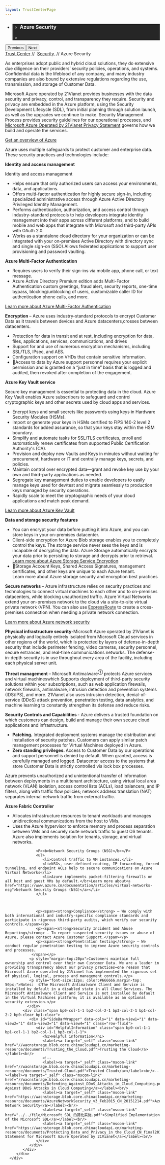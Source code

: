 ```yaml
---
layout: TrustCenterPage
---
```

<div class="row-fluid">
   <div class="span">
      <div>
         <div id="HeroWrapper" data-cols="1" data-view1="1" data-view2="1" data-view3="1" data-view4="1" class="row-fluid wider hero grid-container">
            <div class="span bp0-col-1-1 bp1-col-1-1 bp2-col-1-1 bp3-col-1-1">
               <div bi:type="slideshow" class="slideshow slideshow-hero hero" xmlns:bi="urn:schemas-microsoft-com:mscom:bi">
                  <ul bi:type="list" class="slides">
                     <li id="slide-1" bi:index="0" selectBi="">
                        <div class="heroitem light-foreground" bi:typea="heroitem">
                           <div class="media" bi:parenttitle="t1">
                              <a href="" bi:track="False" bi:titleflag="t1" bi:index="0">
                                 <div data-picture="" data-alt="You are in control of your data" data-disable-swap-below="">
                                    <div data-src="https://c.s-microsoft.com/en-us/CMSImages/MS_TrustCenter_Privacy_Header.jpg?version=dc9c5b9b-c334-7922-892a-15c2cd65053d"></div>
                                    <noscript></noscript>
                                 </div>
                              </a>
                           </div>
                           <div class="text" bi:type="cta">
                              <div class="text-container">
                                 <div class="box" style="background: rgba(0,0,0,.85); color: #FFFFFF;">
                                    <ul bi:type="list" class="headerCaption subpageHeaderCaption">
                                       <li class="box-title">
                                          <h3 class="box-title" bi:type="title" bi:title="t1" style="color: #FFFFFF;">Azure Security</h3>
                                       </li>
                                       <li class="box-actions box-description"><a target="_self" class="mscom-link" href=""></a></li>
                                    </ul>
                                 </div>
                              </div>
                           </div>
                        </div>
                     </li>
                  </ul>
                  <div class="navigation international" bi:track="false">
                     <div class="grid-container settop" data-title-text="Go To Slide "></div>
                  </div>
                  <div class="prev-next" bi:track="false"><button class="prev"><span class="icon-left" aria-hidden="true"></span><span class="screen-reader-text">Previous</span></button><button class="next"><span class="icon-right" aria-hidden="true"></span><span class="screen-reader-text">Next</span></button></div>
                  <div id="play-pause" class="play-pause" style="display:none">
                     <div class="pause"><button id="pauseButton" class="pause_button"><span class="icon-pause" aria-hidden="true"></span><span class="screen-reader-text">Pause</span></button></div>
                     <div class="play"><button id="playButton" class="play_button"><span class="icon-play" aria-hidden="true"></span><span class="screen-reader-text">Play</span></button></div>
                  </div>
               </div>
            </div>
         </div>
         <div id="BreadcrumbWrapper" data-cols="1" data-view1="1" data-view2="1" data-view3="1" data-view4="1" class="row-fluid grid-container mscom-grid-container breadcrumbs">
            <div class="span bp0-col-1-1 bp1-col-1-1 bp2-col-1-1 bp3-col-1-1"><a target="_self" class="mscom-link" href="../default.html">Trust Center</a> // 
               <a target="_self" class="mscom-link" href="../security/default.html">Security </a> // Azure Security
            </div>
         </div>
         <div id="ContentWrapper" data-cols="2" data-view1="1" data-view2="2" data-view3="2" data-view4="2" class="row-fluid subpageBody">
            <div class="span bp0-col-1-1 bp2-col-2-1 bp3-col-2-1 bp1-col-2-2">
               <p>As enterprises adopt public and hybrid cloud solutions, they do extensive due diligence on their providers’ security policies, operations, and systems. Confidential data is the lifeblood of any company, and many industry companies are also bound by extensive regulations regarding the use, transmission, and storage of Customer Data. 
               </p>
               <p>Microsoft Azure operated by 21Vianet provides businesses with the data security and privacy, control, and transparency they require. Security and privacy are embedded in the Azure platform, using the Security Development Lifecycle (SDL), from initial planning through solution launch, as well as the upgrades we continue to make. Security Management Process provides security guidelines for our operational processes, and <a target="_self" class="mscom-link" href="https://www.azure.cn/support/legal/privacy-statement/">Microsoft Azure Operated by 21Vianet Privacy Statement</a> governs how we build and operate the services.  </p>
               <p><a href="https://www.trustcenter.cn/en-us/cloudservices/azure.html">Get an overview of Azure</a></p>
               <p>Azure uses multiple safeguards to protect customer and enterprise data. These security practices and technologies include: </p>
                  <p><strong>Identity and access management </strong></p>
                  <p>Identity and access management</p>
                  <ul>
                     <li>Helps ensure that only authorized users can access your environments, data, and applications.</li>
                     <li>Offers multi-factor authentication for highly secure sign-in, including specialized administrative access through Azure Active Directory Privileged Identity Management.</li>
                     <li>Performs authentication, authorization, and access control through industry-standard protocols to help developers integrate identity management into their apps across different platforms, and to build mobile and web apps that integrate with Microsoft and third-party APIs with OAuth 2.0.</li>
                     <li>Works as a standalone cloud directory for your organization or can be integrated with your on-premises Active Directory with directory sync and single sign-on (SSO).Allows federated applications to support user provisioning and password vaulting.</li>
                  </ul>
                  <p><b>Azure Multi-Factor Authentication</b></p>
                  <ul>
                     <li>Requires users to verify their sign-ins via mobile app, phone call, or text message.</li>
                     <li>Azure Active Directory Premium edition adds Multi-Factor Authentication custom greetings, fraud alert, security reports, one-time bypass, blocking/unblocking of users, customizable caller ID for authentication phone calls, and more.</li>
                  </ul>
                  <p><a href="https://www.azure.cn/home/features/multi-factor-authentication/">Learn more about Azure Multi-Factor Authentication</a></p>
                  <p><span><strong>Encryption</strong> – Azure uses industry-standard protocols to encrypt Customer Data as it travels between devices and Azure datacenters,crosses between datacenters.</span></p>
                  <ul>
                     <li>Protection for data in transit and at rest, including encryption for data, files, applications, services, communications, and drives</li>
                     <li>Support for and use of numerous encryption mechanisms, including SSL/TLS, IPsec, and AES.</li>
                     <li>Configuration support on VHDs that contain sensitive information.</li>
                     <li>Access to data by Azure support personnel requires your explicit permission and is granted on a “just in time” basis that is logged and audited, then revoked after completion of the engagement. </li>
                  </ul>
                  <p><b>Azure Key Vault service</b></p>
                  <p>Secure key management is essential to protecting data in the cloud. Azure Key Vault enables Azure subscribers to safeguard and control cryptographic keys and other secrets used by cloud apps and services.</p>
                  <ul>
                     <li>Encrypt keys and small secrets like passwords using keys in Hardware Security Modules (HSMs).</li>
                     <li>Import or generate your keys in HSMs certified to FIPS 140-2 level 2 standards for added assurance, so that your keys stay within the HSM boundary.</li>
                     <li>Simplify and automate tasks for SSL/TLS certificates, enroll and automatically renew certificates from supported Public Certification Authority's (CA).</li>
                     <li>Provision and deploy new Vaults and Keys in minutes without waiting for procurement, hardware or IT and centrally manage keys, secrets, and policies.</li>
                     <li>Maintain control over encrypted data—grant and revoke key use by your own and third-party applications as needed.</li>
                     <li>Segregate key management duties to enable developers to easily manage keys used for dev/test and migrate seamlessly to production keys managed by security operations.</li>
                     <li>Rapidly scale to meet the cryptographic needs of your cloud applications and match peak demand.</li>
                  </ul>
                  <p><a href="https://www.azure.cn/home/features/key-vault">Learn more about Azure Key Vault</a></p>
                  <p><b>Data and storage security features</b></p>
                  <ul>
                     <li>You can encrypt your data before putting it into Azure, and you can store keys in your on-premises datacenter.</li>
                     <li>Client-side encryption for Azure Blob storage enables you to completely control the keys. The storage service never sees the keys and is incapable of decrypting the data. Azure Storage automatically encrypts your data prior to persisting to storage and decrypts prior to retrieval.</br><a href="https://www.azure.cn/documentation/articles/storage-service-encryption/">Learn more about Azure Storage Service Encryption</a></li>
                     <li>Storage Account Keys, Shared Access Signatures, management certificates, and other keys are unique to each Azure tenant.</br>Learn more about Azure storage security and encryption best practices</li>
                  </ul>
                  <p><span><strong>Secure networks </strong>  – Azure infrastructure relies on security practices and technologies to connect virtual machines to each other and to on-premises datacenters, while blocking unauthorized traffic. Azure Virtual Networks extend your on-premises network to the cloud via a site-to-site virtual private network (VPN). You can also use <a target="_self" class="mscom-link" href="https://www.azure.cn/home/features/expressroute/">ExpressRoute</a> to create a cross-premises connection when needing a private network connection. </span></p>
                  <p><a href="https://www.azure.cn/documentation/articles/best-practices-network-security/">Learn more about Azure network security</a></p>
                  <p><b>Physical infrastructure security-</b>Microsoft Azure operated by 21Vianet is physically and logically entirely isolated from Microsoft Cloud services in other regions of the world, which is protected by layers of defense-in-depth security that include perimeter fencing, video cameras, security personnel, secure entrances, and real-time communications networks. The defense-in-depth security is in use throughout every area of the facility, including each physical server unit.</p>
                  <p><span><strong>Threat management</strong> – Microsoft Antimalware<sup style="font-size:12px">① </sup>protects Azure services and virtual machineswhich Supports deployment of third-party security solutions within your subscriptions, such as web application firewalls, network firewalls, antimalware, intrusion detection and prevention systems (IDS/IPS), and more. 21Vianet also uses intrusion detection, denial-of-service (DDoS) attack prevention, penetration testing, data analytics, and machine learning to constantly strengthen its defense and reduce risks. </span></p>
                  <p><span><strong>Security Controls and Capabilities </strong> - Azure delivers a trusted foundation on which customers can design, build and manage their own secure cloud applications and infrastructure.</span>
                      <ul>
                          <li><span><strong>Patching.</strong>  Integrated deployment systems manage the distribution and installation of security patches. Customers can apply similar patch management processes for Virtual Machines deployed in Azure.</span></li>
                          <li><span><strong>Zero standing privileges. </strong> Access to Customer Data by our operations and support personnel is denied by default. When granted, access is carefully managed and logged. Datacenter access to the systems that store Customer Data is strictly controlled via lock box processes.</span></li>
                      </ul>
                  </p>
                  <p>Azure prevents unauthorized and unintentional transfer of information between deployments in a multitenant architecture, using virtual local area network (VLAN) isolation, access control lists (ACLs), load balancers, and IP filters, along with traffic flow policies; network address translation (NAT) separates internal network traffic from external traffic.</p>
                  <p><b>Azure Fabric Controller</b></p>
                  <ul>
                     <li>Allocates infrastructure resources to tenant workloads and manages unidirectional communications from the host to VMs.</li>
                     <li>Uses the Azure hypervisor to enforce memory and process separation between VMs and securely route network traffic to guest OS tenants. Azure also implements isolation for tenants, storage, and virtual networks.</li>
                  </ul>

                  <P><b>Network Security Groups (NSG)</b></P>
                  <ul>
                     <li>Control traffic to VM instances.</li>
                     <li>NSGs, user-defined routing, IP forwarding, forced tunneling, and endpoint ACLs help to secure communications on Azure Virtual Networks</li>
                     <li>Azure implements packet-filtering firewalls on all host and guest VMs by default.</br>Learn more about<a href="https://www.azure.cn/documentation/articles/virtual-networks-nsg">Network Security Groups (NSG)</a></li>
                  </ul>


                  
                  <p><span><strong>Compliance</strong> – We comply with both international and industry-specific compliance standards and participate in rigorous third-party audits, which verify our security controls.</span></p>
                  <p><span><strong>Security Incident and Abuse Reporting</strong> – To report suspected security issues or abuse of Azure, please contact Azure Customer Support.</span></p>
                  <p><span><strong>Penetration testing</strong> – We conduct regular penetration testing to improve Azure security controls and processes.
                </span></p>
               <p style="margin-top:20px">Customers maintain full ownership and control over their own Customer Data. We are a leader in providing transparency about our privacy practices—one reason that Microsoft Azure operated by 21Vianet has implemented the rigorous set of physical, logical, process and management controls.</p>
               <p style="font-size:12px; color:#666666;margin-top: 50px;">Notes:  ①The Microsoft Antimalware Client and Service is installed by default in a disabled state in all Cloud Services. The Microsoft Antimalware Client and Service is not installed by default in the Virtual Machines platform; it is available as an optional security extension.</p>
              </div> 
            <div class="span bp0-col-1-1 bp2-col-2-1 bp3-col-2-1 bp1-col-2-2 bp0-clear bp1-clear">
               <div id="SideBarWrapper" data-cols="1" data-view1="1" data-view2="1" data-view3="1" data-view4="1" class="row-fluid">
                  <div id="HelpfulInformation" class="span bp0-col-1-1 bp1-col-1-1 bp2-col-1-1 bp3-col-1-1">
                     <h1>Helpful information</h1>
					 <label><a target="_self" class="mscom-link" href="//wacnstorage.blob.core.chinacloudapi.cn/marketing-resource/documents/Trusting_the_Cloud.pdf">Trusting the Cloud</a></label><br/>
					 <!--
					 <label><a target="_self" class="mscom-link" href="//wacnstorage.blob.core.chinacloudapi.cn/marketing-resource/documents/Trusted-Cloud.pdf">Trusted Cloud</a></label><br/>--><label><a target="_self" class="mscom-link" href="//wacnstorage.blob.core.chinacloudapi.cn/marketing-resource/documents/Defending_Against_DDoS_Attacks_in_Cloud_Computing.pdf">Defending Against DDoS Attacks in Cloud Computing</a></label><br/>
                     <label><a target="_self" class="mscom-link" href="https://wacnstorage.blob.core.chinacloudapi.cn/marketing-resource/documents/AzureNetworkSecurity_v3_Feb2015_CN_20151214.pdf">Azure Network Security</a></label><br/>
                     <label><a target="_self" class="mscom-link" href="../../file/Microsoft SDL 的简化实施.pdf">Simplified Implementation of the Microsoft SDL</a></label><br/>
                     <label><a target="_self" class="mscom-link" href="https://wacnstorage.blob.core.chinacloudapi.cn/marketing-resource/documents/Protecting_Data_and_Privacy_in_the_Cloud_CN_final20160125.pdf">Privacy Statement for Microsoft Azure Operated by 21Vianet</a></label><br/>
                  </div>
               </div>
            </div>
         </div>
      </div>
   </div>
</div>
<div class="row-fluid" data-view4="1" data-view3="1" data-view2="1" data-view1="1" data-cols="1">
   <div class="span bp0-col-1-1 bp1-col-1-1 bp2-col-1-1 bp3-col-1-1"></div>
</div>

